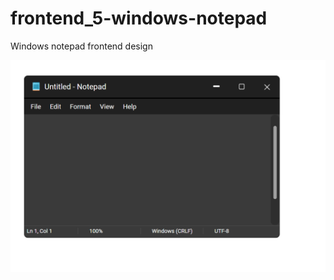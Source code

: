 # frontend_5-windows-notepad
Windows notepad frontend design


![alt text](https://github.com/mamicrose/frontend_5-windows-notepad/blob/main/screenshot.png)
